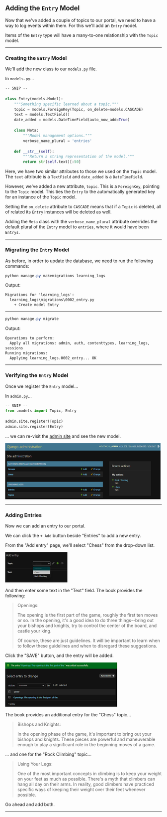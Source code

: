 ## Adding the `Entry` Model

Now that we've added a couple of topics to our portal, we need to have
a way to log events within them. For this we'll add an `Entry` model.

Items of the `Entry` type will have a many-to-one relationship with
the `Topic` model.

---

### Creating the `Entry` Model

We'll add the new class to our `models.py` file.

In `models.py`...

```python
-- SNIP --

class Entry(models.Model):
    """Something specific learned about a topic."""
    topic = models.ForeignKey(Topic, on_delete=models.CASCADE)
    text = models.TextField()
    date_added = models.DateTimeField(auto_now_add=True)

    class Meta:
        """Model management options."""
        verbose_name_plural = 'entries'

    def __str__(self):
        """Return a string representation of the model."""
        return str(self.text)[:50]
```

Here, we have two similar attributes to those we used on the `Topic`
model. The `text` attribute is a `TextField` and `date_added` is a
`DateTimeField`.

However, we've added a new attribute, `topic`. This is a
`ForeignKey`, pointing to the `Topic` model. This ties the `Entry` to
the automatically generated key for an instance of the `Topic` model.

Setting the `on_delete` attribute to `CASCADE` means that if a `Topic`
is deleted, all of related its `Entry` instances will be deleted as 
well.

Adding the `Meta` class with the `verbose_name_plural` attribute
overrides the default plural of the `Entry` model to `entries`, where
it would have been `Entrys`.

---

### Migrating the `Entry` Model

As before, in order to update the database, we need to run the
following commands:

```powershell
python manage.py makemigrations learning_logs
```

Output:
```
Migrations for 'learning_logs':
  learning_logs\migrations\0002_entry.py
    + Create model Entry
```
---

```powershell
python manage.py migrate
```

Output:
```
Operations to perform:
  Apply all migrations: admin, auth, contenttypes, learning_logs, sessions
Running migrations:
  Applying learning_logs.0002_entry... OK
```

---

### Verifying the `Entry` Model

Once we register the `Entry` model...

In `admin.py`...
```python
-- SNIP --
from .models import Topic, Entry

admin.site.register(Topic)
admin.site.register(Entry)
```

... we can re-visit the [admin site](http://127.0.0.1:8000/admin)
and see the new model.

<img src="../../images/entry_model.png" alt="Adding the Entry Model" style="width:500px;">

---

### Adding Entries

Now we can add an entry to our portal.

We can click the `+ Add` button beside "Entries" to add a new entry.

From the "Add entry" page, we'll select "Chess" from the drop-down
list.

<img src="../../images/select_topic.png" alt="Choosing a Topic" style="width:200px;">

And then enter some text in the "Text" field. The book provides the following:

> Openings:
> 
> The opening is the first part of the game, roughly the first ten 
> moves or so. In the opening, it's a good idea to do three 
> things--bring out your bishops and knights, try to control the 
> center  of the board, and castle your king.
> 
> Of course, these are just guidelines. It will be important to learn 
> when to follow these guidelines and when to disregard these 
> suggestions.

Click the "SAVE" button, and the entry will be added.

<img src="../../images/save_entry.png" alt="Saving an Entry" style="width:360px;">

The book provides an additional entry for the "Chess" topic...

> Bishops and Knights:
> 
> In the opening phase of the game, it's important to bring out your 
> bishops and knights. These pieces are powerful and maneuverable 
> enough to play a significant role in the beginning moves of a game.

... and one for the "Rock Climbing" topic...

> Using Your Legs:
> 
> One of the most important concepts in climbing is to keep your 
> weight  on your feet as much as possible. There's a myth that 
> climbers can  hang all day on their arms. In reality, good climbers 
> have practiced  specific ways of keeping their weight over their 
> feet whenever  possible.

Go ahead and add both.

---
